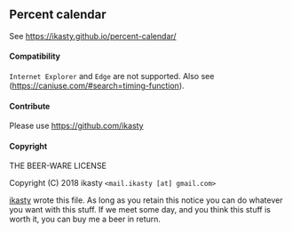## Percent calendar

See https://ikasty.github.io/percent-calendar/

#### Compatibility
`Internet Explorer` and `Edge` are not supported.
Also see (https://caniuse.com/#search=timing-function).

#### Contribute
Please use https://github.com/ikasty

#### Copyright
THE BEER-WARE LICENSE

Copyright (C) 2018 ikasty `<mail.ikasty [at] gmail.com>`

  [ikasty](https://github.com/ikasty) wrote this file. As long as you retain
  this notice you can do whatever you want with this stuff. If we meet some day,
  and you think this stuff is worth it, you can buy me a beer in return.
